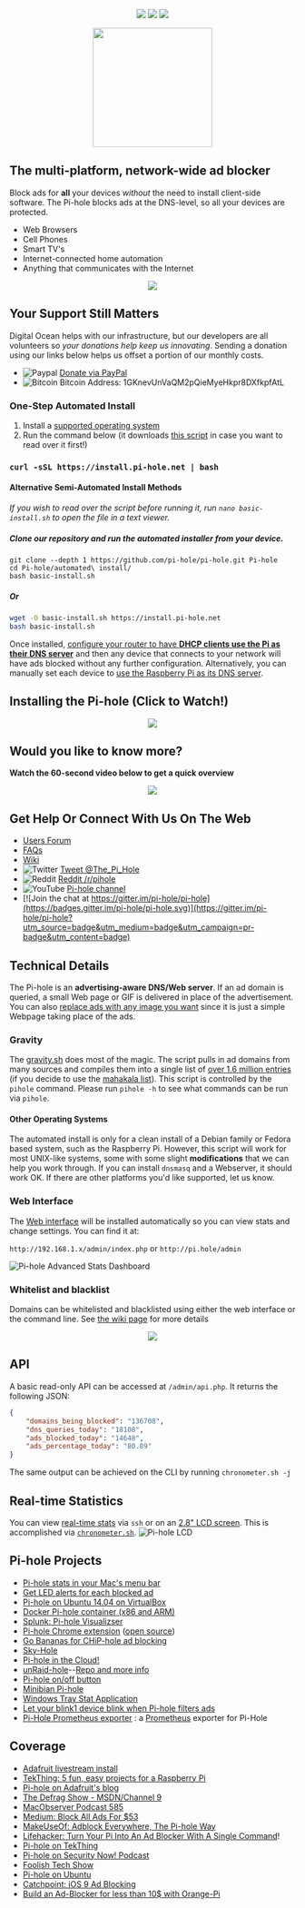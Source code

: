 <p align="center">
<a href=https://www.bountysource.com/trackers/3011939-pi-hole-pi-hole?utm_source=3011939&utm_medium=shield&utm_campaign=TRACKER_BADGE><img src="https://www.bountysource.com/badge/tracker?tracker_id=3011939"></a>
<a href="https://www.codacy.com/app/Pi-hole/pi-hole?utm_source=github.com&amp;utm_medium=referral&amp;utm_content=pi-hole/pi-hole&amp;utm_campaign=Badge_Grade"><img src="https://api.codacy.com/project/badge/Grade/c558a0f8d7124c99b02b84f0f5564238"/></a>
<a href=https://travis-ci.org/pi-hole/pi-hole><img src="https://travis-ci.org/pi-hole/pi-hole.svg?branch=development"></a>
</p>

<p align="center">
<a href=https://discourse.pi-hole.net><img src="https://assets.pi-hole.net/static/Vortex_text.png" width=210></a>
</p>

## The multi-platform, network-wide ad blocker

Block ads for **all** your devices _without_ the need to install client-side software.  The Pi-hole blocks ads at the DNS-level, so all your devices are protected.

- Web Browsers
- Cell Phones
- Smart TV's
- Internet-connected home automation
- Anything that communicates with the Internet

<p align="center">
<a href=http://www.digitalocean.com/?refcode=344d234950e1><img src="https://assets.pi-hole.net/static/DOHostingSlug.png"></a>
</p>

## Your Support Still Matters

Digital Ocean helps with our infrastructure, but our developers are all volunteers so *your donations help keep us innovating*. Sending a donation using our links below helps us offset a portion of our monthly costs.

-   ![Paypal](https://assets.pi-hole.net/static/paypal.png) [Donate via PayPal](https://www.paypal.com/cgi-bin/webscr?cmd=_s-xclick&hosted_button_id=3J2L3Z4DHW9UY)
-   ![Bitcoin](https://assets.pi-hole.net/static/Bitcoin.png) Bitcoin Address: 1GKnevUnVaQM2pQieMyeHkpr8DXfkpfAtL

### One-Step Automated Install
1.  Install a [supported operating system](https://discourse.pi-hole.net/t/hardware-software-requirements/273/1)
2.  Run the command below (it downloads [this script](https://github.com/pi-hole/pi-hole/blob/master/automated%20install/basic-install.sh) in case you want to read over it first!)

### `curl -sSL https://install.pi-hole.net | bash`

#### Alternative Semi-Automated Install Methods
_If you wish to read over the script before running it, run `nano basic-install.sh` to open the file in a text viewer._

##### Clone our repository and run the automated installer from your device.

```
git clone --depth 1 https://github.com/pi-hole/pi-hole.git Pi-hole
cd Pi-hole/automated\ install/
bash basic-install.sh
```

##### Or

```bash
wget -O basic-install.sh https://install.pi-hole.net
bash basic-install.sh
```

Once installed, [configure your router to have **DHCP clients use the Pi as their DNS server**](https://discourse.pi-hole.net/t/how-do-i-configure-my-devices-to-use-pi-hole-as-their-dns-server/245) and then any device that connects to your network will have ads blocked without any further configuration. Alternatively, you can manually set each device to [use the Raspberry Pi as its DNS server](http://pi-hole.net/faq/how-do-i-use-the-pi-hole-as-my-dns-server/).

## Installing the Pi-hole (Click to Watch!)
<p align="center">
<a href=https://www.youtube.com/watch?v=TzFLJqUeirA><img src="https://assets.pi-hole.net/static/global.png"></a>
</p>

## Would you like to know more?

**Watch the 60-second video below to get a quick overview**
<p align="center">
<a href=https://youtu.be/9Eti3xibiho><img src="https://assets.pi-hole.net/static/blackhole_web.png"></a>
</p>

## Get Help Or Connect With Us On The Web

-   [Users Forum](https://discourse.pi-hole.net/)
-   [FAQs](https://discourse.pi-hole.net/c/faqs)
-   [Wiki](https://github.com/pi-hole/pi-hole/wiki)
-   ![Twitter](https://assets.pi-hole.net/static/twitter.png) [Tweet @The_Pi_Hole](https://twitter.com/The_Pi_Hole)
-   ![Reddit](https://assets.pi-hole.net/static/reddit.png) [Reddit /r/pihole](https://www.reddit.com/r/pihole/)
-   ![YouTube](https://assets.pi-hole.net/static/youtube.png)  [Pi-hole channel](https://www.youtube.com/channel/UCT5kq9w0wSjogzJb81C9U0w)
-   [![Join the chat at https://gitter.im/pi-hole/pi-hole](https://badges.gitter.im/pi-hole/pi-hole.svg)](https://gitter.im/pi-hole/pi-hole?utm_source=badge&utm_medium=badge&utm_campaign=pr-badge&utm_content=badge)

## Technical Details

The Pi-hole is an **advertising-aware DNS/Web server**. If an ad domain is queried, a small Web page or GIF is delivered in place of the advertisement. You can also [replace ads with any image you want](http://pi-hole.net/faq/is-it-possible-to-change-the-blank-page-that-takes-place-of-the-ads-to-something-else/) since it is just a simple Webpage taking place of the ads.

### Gravity

The [gravity.sh](https://github.com/pi-hole/pi-hole/blob/master/gravity.sh) does most of the magic. The script pulls in ad domains from many sources and compiles them into a single list of [over 1.6 million entries](http://jacobsalmela.com/block-millions-ads-network-wide-with-a-raspberry-pi-hole-2-0) (if you decide to use the [mahakala list](https://github.com/pi-hole/pi-hole/commit/963eacfe0537a7abddf30441c754c67ca1e40965)). This script is controlled by the `pihole` command. Please run `pihole -h` to see what commands can be run via `pihole`.



#### Other Operating Systems

The automated install is only for a clean install of a Debian family or Fedora based system, such as the Raspberry Pi. However, this script will work for most UNIX-like systems, some with some slight **modifications** that we can help you work through. If you can install `dnsmasq` and a Webserver, it should work OK. If there are other platforms you'd like supported, let us know.

### Web Interface

The [Web interface](https://github.com/pi-hole/AdminLTE#pi-hole-admin-dashboard) will be installed automatically so you can view stats and change settings. You can find it at:

`http://192.168.1.x/admin/index.php` or `http://pi.hole/admin`

![Pi-hole Advanced Stats Dashboard](https://assets.pi-hole.net/static/dashboard.png)

### Whitelist and blacklist

Domains can be whitelisted and blacklisted using either the web interface or the command line. See [the wiki page](https://github.com/pi-hole/pi-hole/wiki/Whitelisting-and-Blacklisting) for more details
<p align="center">
<a href=https://github.com/pi-hole/pi-hole/wiki/Whitelisting-and-Blacklisting><img src="https://assets.pi-hole.net/static/controlpanel.png"></a>
</p>

## API

A basic read-only API can be accessed at `/admin/api.php`. It returns the following JSON:

``` json
{
    "domains_being_blocked": "136708",
    "dns_queries_today": "18108",
    "ads_blocked_today": "14648",
    "ads_percentage_today": "80.89"
}
```

The same output can be achieved on the CLI by running `chronometer.sh -j`

## Real-time Statistics

You can view [real-time stats](http://pi-hole.net/faq/install-the-real-time-lcd-monitor-chronometer/) via `ssh` or on an [2.8" LCD screen](http://amzn.to/1P0q1Fj). This is accomplished via [`chronometer.sh`](https://github.com/pi-hole/pi-hole/blob/master/advanced/Scripts/chronometer.sh). ![Pi-hole LCD](http://i.imgur.com/nBEqycp.jpg)

## Pi-hole Projects

-   [Pi-hole stats in your Mac's menu bar](https://getbitbar.com/plugins/Network/pi-hole.1m.py)
-   [Get LED alerts for each blocked ad](http://thetimmy.silvernight.org/pages/endisbutton/)
-   [Pi-hole on Ubuntu 14.04 on VirtualBox](http://hbalagtas.blogspot.com/2016/02/adblocking-with-pi-hole-and-ubuntu-1404.html)
-   [Docker Pi-hole container (x86 and ARM)](https://hub.docker.com/r/diginc/pi-hole/)
-   [Splunk: Pi-hole Visualizser](https://splunkbase.splunk.com/app/3023/)
-   [Pi-hole Chrome extension](https://chrome.google.com/webstore/detail/pi-hole-list-editor/hlnoeoejkllgkjbnnnhfolapllcnaglh) ([open source](https://github.com/packtloss/pihole-extension))
-   [Go Bananas for CHiP-hole ad blocking](https://www.hackster.io/jacobsalmela/chip-hole-network-wide-ad-blocker-98e037)
-   [Sky-Hole](http://dlaa.me/blog/post/skyhole)
-   [Pi-hole in the Cloud!](http://blog.codybunch.com/2015/07/28/Pi-Hole-in-the-cloud/)
-   [unRaid-hole](https://github.com/spants/unraidtemplates/blob/master/Spants/unRaid-hole.xml#L13)--[Repo and more info](http://lime-technology.com/forum/index.php?PHPSESSID=c0eae3e5ef7e521f7866034a3336489d&topic=38486.0)
-   [Pi-hole on/off button](http://thetimmy.silvernight.org/pages/endisbutton/)
-   [Minibian Pi-hole](http://munkjensen.net/wiki/index.php/See_my_Pi-Hole#Minibian_Pi-hole)
-   [Windows Tray Stat Application](https://github.com/goldbattle/copernicus)
-   [Let your blink1 device blink when Pi-hole filters ads](https://gist.github.com/elpatron68/ec0b4c582e5abf604885ac1e068d233f)
-   [Pi-Hole Prometheus exporter](https://github.com/nlamirault/pihole_exporter) : a [Prometheus](https://prometheus.io/) exporter for Pi-Hole

## Coverage

-   [Adafruit livestream install](https://www.youtube.com/watch?v=eg4u2j1HYlI)
-   [TekThing: 5 fun, easy projects for a Raspberry Pi](https://youtu.be/QwrKlyC2kdM?t=1m42s)
-   [Pi-hole on Adafruit's blog](https://blog.adafruit.com/2016/03/04/pi-hole-is-a-black-hole-for-internet-ads-piday-raspberrypi-raspberry_pi/)
-   [The Defrag Show - MSDN/Channel 9](https://channel9.msdn.com/Shows/The-Defrag-Show/Defrag-Endoscope-USB-Camera-The-Final-HoloLens-Vote-Adblock-Pi-and-more?WT.mc_id=dlvr_twitter_ch9#time=20m39s)
-   [MacObserver Podcast 585](http://www.macobserver.com/tmo/podcast/macgeekgab-585)
-   [Medium: Block All Ads For $53](https://medium.com/@robleathern/block-ads-on-all-home-devices-for-53-18-a5f1ec139693#.gj1xpgr5d)
-   [MakeUseOf: Adblock Everywhere, The Pi-hole Way](http://www.makeuseof.com/tag/adblock-everywhere-raspberry-pi-hole-way/)
-   [Lifehacker: Turn Your Pi Into An Ad Blocker With A Single Command](http://lifehacker.com/turn-a-raspberry-pi-into-an-ad-blocker-with-a-single-co-1686093533)!
-   [Pi-hole on TekThing](https://youtu.be/8Co59HU2gY0?t=2m)
-   [Pi-hole on Security Now! Podcast](http://www.youtube.com/watch?v=p7-osq_y8i8&t=100m26s)
-   [Foolish Tech Show](https://youtu.be/bYyena0I9yc?t=2m4s)
-   [Pi-hole on Ubuntu](http://www.boyter.org/2015/12/pi-hole-ubuntu-14-04/)
-   [Catchpoint: iOS 9 Ad Blocking](http://blog.catchpoint.com/2015/09/14/ad-blocking-apple/)
-   [Build an Ad-Blocker for less than 10$ with Orange-Pi](http://www.devacron.com/orangepi-zero-as-an-ad-block-server-with-pi-hole/)
